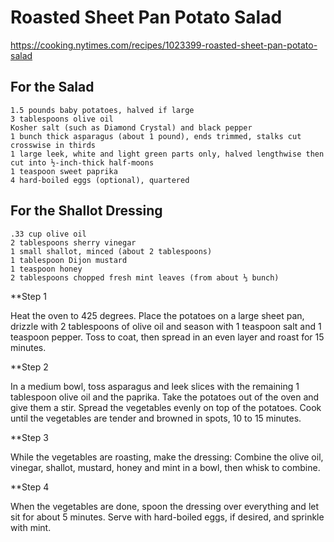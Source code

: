 # Roasted Sheet Pan Potato Salad

https://cooking.nytimes.com/recipes/1023399-roasted-sheet-pan-potato-salad

## For the Salad

    1.5 pounds baby potatoes, halved if large
    3 tablespoons olive oil
    Kosher salt (such as Diamond Crystal) and black pepper
    1 bunch thick asparagus (about 1 pound), ends trimmed, stalks cut crosswise in thirds
    1 large leek, white and light green parts only, halved lengthwise then cut into ½-inch-thick half-moons
    1 teaspoon sweet paprika
    4 hard-boiled eggs (optional), quartered

## For the Shallot Dressing

    .33 cup olive oil
    2 tablespoons sherry vinegar
    1 small shallot, minced (about 2 tablespoons)
    1 tablespoon Dijon mustard
    1 teaspoon honey
    2 tablespoons chopped fresh mint leaves (from about ⅓ bunch)


**Step 1

Heat the oven to 425 degrees. Place the potatoes on a large sheet pan, drizzle with 2 tablespoons of olive oil and season with 1 teaspoon salt and 1 teaspoon pepper. Toss to coat, then spread in an even layer and roast for 15 minutes.

**Step 2

In a medium bowl, toss asparagus and leek slices with the remaining 1 tablespoon olive oil and the paprika. Take the potatoes out of the oven and give them a stir. Spread the vegetables evenly on top of the potatoes. Cook until the vegetables are tender and browned in spots, 10 to 15 minutes.

**Step 3

While the vegetables are roasting, make the dressing: Combine the olive oil, vinegar, shallot, mustard, honey and mint in a bowl, then whisk to combine.

**Step 4

When the vegetables are done, spoon the dressing over everything and let sit for about 5 minutes. Serve with hard-boiled eggs, if desired, and sprinkle with mint.      